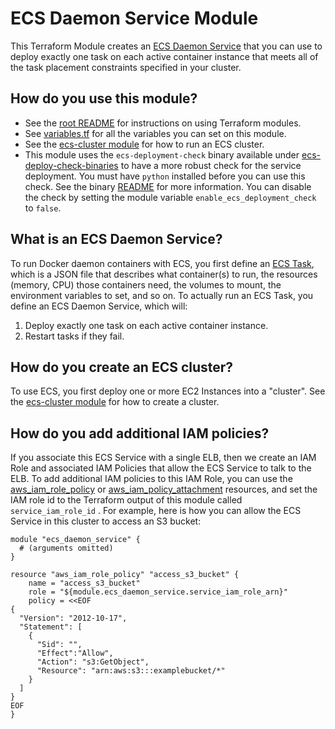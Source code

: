 # ECS Daemon Service Module

This Terraform Module creates an [ECS Daemon Service](http://docs.aws.amazon.com/AmazonECS/latest/developerguide/ecs_services.html)
that you can use to deploy exactly one task on each active container instance that meets all of the task placement constraints
specified in your cluster.

## How do you use this module?

* See the [root README](/README.adoc) for instructions on using Terraform modules.
* See [variables.tf](./variables.tf) for all the variables you can set on this module.
* See the [ecs-cluster module](../ecs-cluster) for how to run an ECS cluster.
* This module uses the `ecs-deployment-check` binary available
  under
  [ecs-deploy-check-binaries](../ecs-deploy-check-binaries) to
  have a more robust check for the service deployment. You
  must have `python` installed before you can use this check.
  See the binary [README](../ecs-deploy-check-binaries) for
  more information. You can disable the check by setting the
  module variable `enable_ecs_deployment_check` to `false`.


## What is an ECS Daemon Service?

To run Docker daemon containers with ECS, you first define an [ECS
Task](http://docs.aws.amazon.com/AmazonECS/latest/developerguide/task_defintions.html), which is a JSON file that
describes what container(s) to run, the resources (memory, CPU) those containers need, the volumes to mount, the
environment variables to set, and so on. To actually run an ECS Task, you define an ECS Daemon Service, which will:

1. Deploy exactly one task on each active container instance.
1. Restart tasks if they fail.

## How do you create an ECS cluster?

To use ECS, you first deploy one or more EC2 Instances into a "cluster". See the [ecs-cluster module](../ecs-cluster)
for how to create a cluster.

## How do you add additional IAM policies?

If you associate this ECS Service with a single ELB, then we create an IAM Role and
associated IAM Policies that allow the ECS Service to talk to the ELB. To add additional IAM policies to this IAM Role,
you can use the [aws_iam_role_policy](https://www.terraform.io/docs/providers/aws/r/iam_role_policy.html) or
[aws_iam_policy_attachment](https://www.terraform.io/docs/providers/aws/r/iam_policy_attachment.html) resources, and
set the IAM role id to the Terraform output of this module called `service_iam_role_id` . For example, here is how
you can allow the ECS Service in this cluster to access an S3 bucket:

```hcl
module "ecs_daemon_service" {
  # (arguments omitted)
}

resource "aws_iam_role_policy" "access_s3_bucket" {
    name = "access_s3_bucket"
    role = "${module.ecs_daemon_service.service_iam_role_arn}"
    policy = <<EOF
{
  "Version": "2012-10-17",
  "Statement": [
    {
      "Sid": "",
      "Effect":"Allow",
      "Action": "s3:GetObject",
      "Resource": "arn:aws:s3:::examplebucket/*"
    }
  ]
}
EOF
}
```
